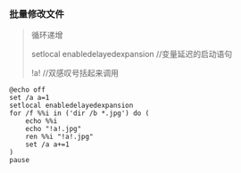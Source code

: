 



### 批量修改文件

> 循环递增
>
> setlocal enabledelayedexpansion  //变量延迟的启动语句
>
> !a!  //双感叹号括起来调用

```
@echo off
set /a a=1
setlocal enabledelayedexpansion
for /f %%i in ('dir /b *.jpg') do (
    echo %%i
    echo "!a!.jpg"
    ren %%i "!a!.jpg"
    set /a a+=1
)
pause
```

